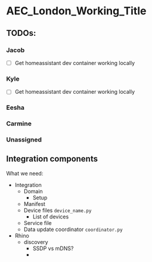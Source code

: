 # AEC_London_Working_Title

## TODOs:

### Jacob
- [ ] Get homeassistant dev container working locally

### Kyle

- [ ] Get homeassistant dev container working locally

### Eesha

### Carmine

### Unassigned  

## Integration components   
What we need:
- Integration 
	- Domain 
		- Setup
	- Manifest
	- Device files `device_name.py`
		- List of devices
	- Service file
	- Data update coordinator `coordinator.py`
- Rhino
	- discovery
		- SSDP vs mDNS?
		- 
